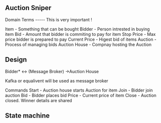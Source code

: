 Auction Sniper
--------------

Domain Terms ----- This is very important !

Item - Something that can be bought
Bidder - Person intrested in buying item
Bid - Amount that bidder is commiting to pay for item
Stop Price - Max price bidder is prepared to pay
Current Price - Higest bid of items
Auction - Process of managing bids
Auction House - Compnay hosting the Auction

Design
------

Bidder* <-> (Message Broker) ->Auction House

Kafka or equalivent will be used as message broker

Commands
Start - Auction house starts Auction for item
Join - Bidder join auction
Bid - Bidder places bid
Price - Current price of item
Close - Auction closed. Winner details are shared


State machine
-------------



